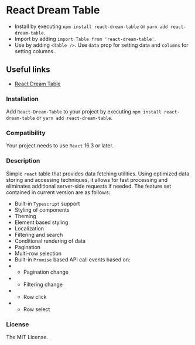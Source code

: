 # React Dream Table

- Install by executing `npm install react-dream-table` or `yarn add react-dream-table`.
- Import by adding `import Table from 'react-dream-table'`.
- Use by adding `<Table />`. Use `data` prop for setting data and `columns` for setting columns.

## Useful links

- [React Dream Table](https://codesandbox.io/s/nice-blackburn-2b817t)

### Installation

Add `React-Dream-Table` to your project by executing `npm install react-dream-table` or `yarn add react-dream-table`.

### Compatibility

Your project needs to use `React` 16.3 or later.

### Description

Simple `react` table that provides data fetching utilities. Using optimized data storing and accessing techniques, it allows for fast processing and eliminates additional server-side requests if needed. The feature set contained in current version are as follows:

- Built-in `Typescript` support
- Styling of components
- Theming
- Element based styling
- Localization
- Filtering and search
- Conditional rendering of data
- Pagination
- Multi-row selection
- Built-in `Promise` based API call events based on:
- - Pagination change
- - Filtering change
- - Row click
- - Row select

### License

The MIT License.
